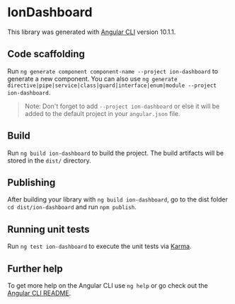 # IonDashboard

This library was generated with [Angular CLI](https://github.com/angular/angular-cli) version 10.1.1.

## Code scaffolding

Run `ng generate component component-name --project ion-dashboard` to generate a new component. You can also use `ng generate directive|pipe|service|class|guard|interface|enum|module --project ion-dashboard`.
> Note: Don't forget to add `--project ion-dashboard` or else it will be added to the default project in your `angular.json` file. 

## Build

Run `ng build ion-dashboard` to build the project. The build artifacts will be stored in the `dist/` directory.

## Publishing

After building your library with `ng build ion-dashboard`, go to the dist folder `cd dist/ion-dashboard` and run `npm publish`.

## Running unit tests

Run `ng test ion-dashboard` to execute the unit tests via [Karma](https://karma-runner.github.io).

## Further help

To get more help on the Angular CLI use `ng help` or go check out the [Angular CLI README](https://github.com/angular/angular-cli/blob/master/README.md).

